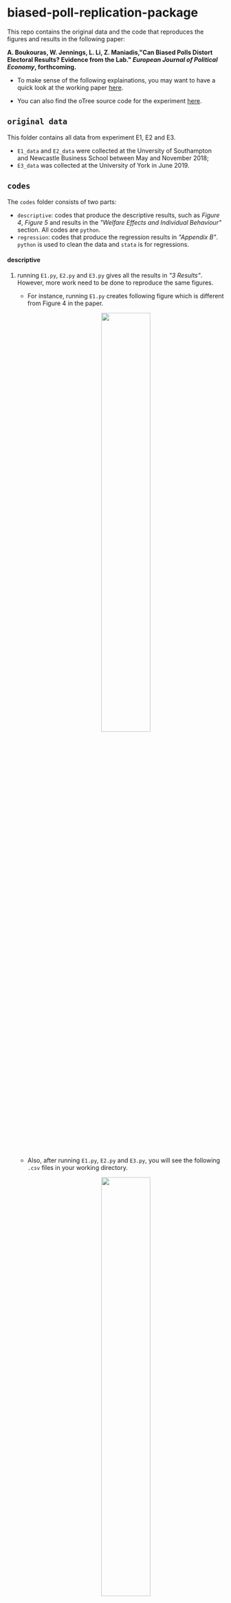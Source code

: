 # biased-poll-replication-package

This repo contains the original data and the code that reproduces the figures and results in the following paper:

**A. Boukouras, W. Jennings, L. Li, Z. Maniadis,"Can Biased Polls Distort Electoral Results? Evidence from the Lab." _European Journal of Political Economy_, forthcoming.**

- To make sense of the following explainations, you may want to have a quick look at the working paper  [here](https://github.com/lunzheng-li/MyWebsite/blob/main/pdf/BJLM2022_Biased%20polls.pdf).

- You can also find the oTree source code for the experiment [here](https://github.com/lunzheng-li/biased-poll-otree).

## `original data`

This folder contains all data from experiment E1, E2 and E3.

- `E1_data` and `E2_data` were collected at the Unversity of Southampton and Newcastle Business School between May and November 2018;
- `E3_data` was collected at the University of York in June 2019.

## `codes`

The `codes` folder consists of two parts:
- `descriptive`: codes that produce the descriptive results, such as _Figure 4_, _Figure 5_ and results in the _"Welfare Effects and Individual Behaviour"_ section. All codes are `python`.
- `regression`: codes that produce the regression results in _"Appendix B"_. `python` is used to clean the data and `stata` is for regressions.

#### descriptive
1. running `E1.py`, `E2.py` and `E3.py` gives all the results in _"3 Results"_. However, more work need to be done to reproduce the same figures.
    - For instance, running `E1.py` creates following figure which is different from Figure 4 in the paper.
        <p align="center">
            <img src="https://user-images.githubusercontent.com/68153897/223376891-d4f4c1c1-d4d1-4869-a612-cf4ea56dd50f.png" width="50%" height="50%"/>
        </p>
      
    - Also, after running  `E1.py`, `E2.py` and `E3.py`, you will see the following `.csv` files in your working directory.
        <p align="center">
            <img src="https://user-images.githubusercontent.com/68153897/223382582-d9b44189-e6cd-4418-86ff-a8b208bc2460.png" width="50%" height="50%"/>
        </p>
      
    - The `csv` files just store the numbers in the figures. For instance, the following `E1_win.csv` is consistent with the bar graph above.
        <p align="center">
            <img src="https://user-images.githubusercontent.com/68153897/223389061-7dff6934-95d8-4a07-b4e4-546503158067.png" width="20%" height="20%"/>
        </p>
        
2. combine `E1_win.csv`,  `E2_win.csv` and `E3_win.csv`, so you a `win.csv` file looks like following: 
        <p align="center">
            <img src="https://user-images.githubusercontent.com/68153897/223532299-7cf1e94b-c49c-469b-a292-af28727160cb.png" width="50%" height="50%"/>
        </p>
        - combine all the `_vote`, and you have `` that contains the results of all three expriments
        - put all the these combine `csv` file in the same directory with the `win.py`

3. run the `win.py`, and it gives you figures in Figure 4.

4. The `E1` produce that result in and the table
- Note that maully combine simply calcualations and copy paste work need to be done

##### regression
        





Notes: I apologise that the `E1.py`, `E2.py` and `E3.py` scripts are a bit messy. They are code drafts that also produce figures and results that, in the end, do not presented in the final version of the paper. For purpose of replicating the result of final version, we commented out unnecessay code blocks. Should you have any questions, please email me at lunz3706@outlook.com.

